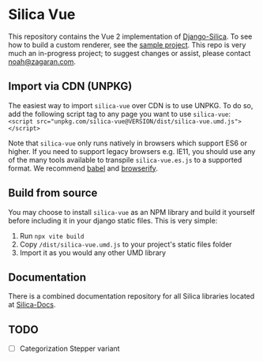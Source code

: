 # Silica Vue

This repository contains the Vue 2 implementation of [Django-Silica](https://www.github.com/zagaran/django-silica). 
To see how to build a custom renderer, see the [sample project](https://www.github.com/sample-django-silica-app). This repo is very much
an in-progress project; to suggest changes or assist, please contact [noah@zagaran.com](mailto:noah@zagaran.com).


## Import via CDN (UNPKG)
The easiest way to import `silica-vue` over CDN is to use UNPKG. To do so, add the following script tag to any page 
you want to use `silica-vue`:
`<script src="unpkg.com/silica-vue@VERSION/dist/silica-vue.umd.js"></script>`

Note that `silica-vue` only runs natively in browsers which support ES6 or higher. If you need to support legacy browsers
e.g. IE11, you should use any of the many tools available to transpile `silica-vue.es.js` to a supported format. We
recommend [babel](https://www.babeljs.io) and [browserify](https://www.browserify.org).


## Build from source
You may choose to install `silica-vue` as an NPM library and build it yourself before including it in your django static files. This is very simple:
1. Run `npx vite build`
2. Copy `/dist/silica-vue.umd.js` to your project's static files folder
3. Import it as you would any other UMD library

## Documentation
There is a combined documentation repository for all Silica libraries located at [Silica-Docs](https://www.github.com/zagaran/silica-docs).


## TODO
- [ ] Categorization Stepper variant